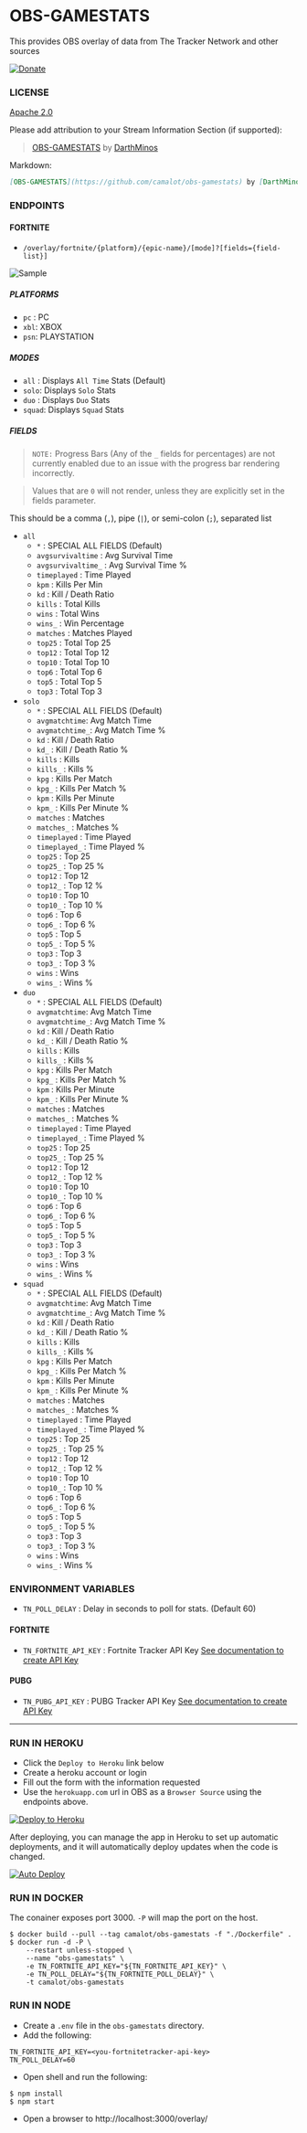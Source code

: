 # OBS-GAMESTATS

This provides OBS overlay of data from The Tracker Network and other sources

[![Donate](https://www.paypalobjects.com/en_US/i/btn/btn_donateCC_LG.gif)](https://www.paypal.com/cgi-bin/webscr?cmd=_s-xclick&hosted_button_id=5ZZF3RAC2HASS)


### LICENSE

[Apache 2.0](https://github.com/camalot/obs-gamestats/blob/develop/LICENSE.md)

Please add attribution to your Stream Information Section (if supported):

> [OBS-GAMESTATS](https://github.com/camalot/obs-gamestats) by [DarthMinos](https://www.twitch.tv/darthminos)

Markdown:
```markdown
[OBS-GAMESTATS](https://github.com/camalot/obs-gamestats) by [DarthMinos](https://www.twitch.tv/darthminos)
```

### ENDPOINTS

#### FORTNITE

- `/overlay/fortnite/{platform}/{epic-name}/[mode]?[fields={field-list}]`

![Sample](https://i.imgur.com/7ROVfYY.png)

##### PLATFORMS

- `pc` : PC
- `xbl`: XBOX
- `psn`: PLAYSTATION

##### MODES

- `all` : Displays `All Time` Stats (Default)
- `solo`: Displays `Solo` Stats
- `duo` : Displays `Duo` Stats
- `squad`: Displays `Squad` Stats

##### FIELDS

> `NOTE:` Progress Bars (Any of the `_` fields for percentages) are not currently enabled due to an issue with the progress bar rendering incorrectly.

> Values that are `0` will not render, unless they are explicitly set in the fields parameter.

This should be a comma (`,`), pipe (`|`), or semi-colon (`;`), separated list
- `all`
	- `*` : SPECIAL ALL FIELDS (Default)
	- `avgsurvivaltime` : Avg Survival Time
	- `avgsurvivaltime_` : Avg Survival Time % 
	- `timeplayed` : Time Played
	- `kpm` : Kills Per Min
	- `kd` : Kill / Death Ratio
	- `kills` : Total Kills
	- `wins` : Total Wins
	- `wins_` : Win Percentage
	- `matches` : Matches Played
	- `top25` : Total Top 25
	- `top12` : Total Top 12
	- `top10` : Total Top 10
	- `top6` : Total Top 6
	- `top5` : Total Top 5
	- `top3` : Total Top 3
- `solo`
	- `*` : SPECIAL ALL FIELDS (Default)
	- `avgmatchtime`: Avg Match Time
	- `avgmatchtime_`: Avg Match Time %
	- `kd` : Kill / Death Ratio
	- `kd_` : Kill / Death Ratio %
	- `kills` : Kills
	- `kills_` : Kills %
	- `kpg` : Kills Per Match
	- `kpg_` : Kills Per Match %
	- `kpm` : Kills Per Minute
	- `kpm_` : Kills Per Minute %
	- `matches` : Matches
	- `matches_` : Matches %
	- `timeplayed` : Time Played
	- `timeplayed_` : Time Played %
	- `top25` : Top 25
	- `top25_` : Top 25 %
	- `top12` : Top 12
	- `top12_` : Top 12 %
	- `top10` : Top 10
	- `top10_` : Top 10 %
	- `top6` : Top 6
	- `top6_` : Top 6 %
	- `top5` : Top 5
	- `top5_` : Top 5 %
	- `top3` : Top 3
	- `top3_` : Top 3 %
	- `wins` : Wins
	- `wins_` : Wins %
- `duo`
	- `*` : SPECIAL ALL FIELDS (Default)
	- `avgmatchtime`: Avg Match Time
	- `avgmatchtime_`: Avg Match Time %
	- `kd` : Kill / Death Ratio
	- `kd_` : Kill / Death Ratio %
	- `kills` : Kills
	- `kills_` : Kills %
	- `kpg` : Kills Per Match
	- `kpg_` : Kills Per Match %
	- `kpm` : Kills Per Minute
	- `kpm_` : Kills Per Minute %
	- `matches` : Matches
	- `matches_` : Matches %
	- `timeplayed` : Time Played
	- `timeplayed_` : Time Played %
	- `top25` : Top 25
	- `top25_` : Top 25 %
	- `top12` : Top 12
	- `top12_` : Top 12 %
	- `top10` : Top 10
	- `top10_` : Top 10 %
	- `top6` : Top 6
	- `top6_` : Top 6 %
	- `top5` : Top 5
	- `top5_` : Top 5 %
	- `top3` : Top 3
	- `top3_` : Top 3 %
	- `wins` : Wins
	- `wins_` : Wins %
- `squad`
	- `*` : SPECIAL ALL FIELDS (Default)
	- `avgmatchtime`: Avg Match Time
	- `avgmatchtime_`: Avg Match Time %
	- `kd` : Kill / Death Ratio
	- `kd_` : Kill / Death Ratio %
	- `kills` : Kills
	- `kills_` : Kills %
	- `kpg` : Kills Per Match
	- `kpg_` : Kills Per Match %
	- `kpm` : Kills Per Minute
	- `kpm_` : Kills Per Minute %
	- `matches` : Matches
	- `matches_` : Matches %
	- `timeplayed` : Time Played
	- `timeplayed_` : Time Played %
	- `top25` : Top 25
	- `top25_` : Top 25 %
	- `top12` : Top 12
	- `top12_` : Top 12 %
	- `top10` : Top 10
	- `top10_` : Top 10 %
	- `top6` : Top 6
	- `top6_` : Top 6 %
	- `top5` : Top 5
	- `top5_` : Top 5 %
	- `top3` : Top 3
	- `top3_` : Top 3 %
	- `wins` : Wins
	- `wins_` : Wins %
### ENVIRONMENT VARIABLES

- `TN_POLL_DELAY` : Delay in seconds to poll for stats. (Default 60)

#### FORTNITE
- `TN_FORTNITE_API_KEY` : Fortnite Tracker API Key [See documentation to create API Key](https://fortnitetracker.com/site-api)

#### PUBG
- `TN_PUBG_API_KEY` : PUBG Tracker API Key [See documentation to create API Key](https://pubgtracker.com/site-api)


---

### RUN IN HEROKU

- Click the `Deploy to Heroku` link below
- Create a heroku account or login
- Fill out the form with the information requested
- Use the `herokuapp.com` url in OBS as a `Browser Source` using the endpoints above.

[![Deploy to Heroku](https://www.herokucdn.com/deploy/button.png)](https://heroku.com/deploy)

After deploying, you can manage the app in Heroku to set up automatic deployments, and it will automatically deploy updates when the code is changed. 

[![Auto Deploy](https://i.imgur.com/nNb6oBOl.png)](https://i.imgur.com/nNb6oBO.png)

### RUN IN DOCKER

The conainer exposes port 3000. `-P` will map the port on the host.

```shell
$ docker build --pull --tag camalot/obs-gamestats -f "./Dockerfile" .
$ docker run -d -P \
	--restart unless-stopped \
	--name "obs-gamestats" \
	-e TN_FORTNITE_API_KEY="${TN_FORTNITE_API_KEY}" \
	-e TN_POLL_DELAY="${TN_FORTNITE_POLL_DELAY}" \
	-t camalot/obs-gamestats
```

### RUN IN NODE

- Create a `.env` file in the `obs-gamestats` directory. 
- Add the following:
```
TN_FORTNITE_API_KEY=<you-fortnitetracker-api-key>
TN_POLL_DELAY=60
```
- Open shell and run the following:
```shell
$ npm install
$ npm start
```
- Open a browser to http://localhost:3000/overlay/

